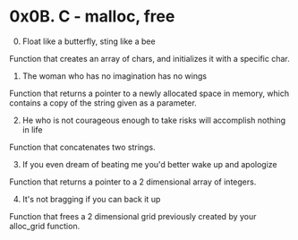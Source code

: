# 0x0B. C - malloc, free

0. Float like a butterfly, sting like a bee

Function that creates an array of chars, and initializes it with a specific char.

1. The woman who has no imagination has no wings

Function that returns a pointer to a newly allocated space in memory, which contains a copy of the string given as a parameter.

2. He who is not courageous enough to take risks will accomplish nothing in life

Function that concatenates two strings.

3. If you even dream of beating me you'd better wake up and apologize

Function that returns a pointer to a 2 dimensional array of integers.

4. It's not bragging if you can back it up

Function that frees a 2 dimensional grid previously created by your alloc_grid function.

